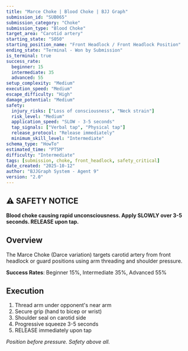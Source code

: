 ```yaml
---
title: "Marce Choke | Blood Choke | BJJ Graph"
submission_id: "SUB065"
submission_category: "Choke"
submission_type: "Blood Choke"
target_area: "Carotid artery"
starting_state: "S050"
starting_position_name: "Front Headlock / Front Headlock Position"
ending_state: "Terminal - Won by Submission"
is_terminal: true
success_rate:
  beginner: 15
  intermediate: 35
  advanced: 55
setup_complexity: "Medium"
execution_speed: "Medium"
escape_difficulty: "High"
damage_potential: "Medium"
safety:
  injury_risks: ["Loss of consciousness", "Neck strain"]
  risk_level: "Medium"
  application_speed: "SLOW - 3-5 seconds"
  tap_signals: ["Verbal tap", "Physical tap"]
  release_protocol: "Release immediately"
  minimum_skill_level: "Intermediate"
schema_type: "HowTo"
estimated_time: "PT5M"
difficulty: "Intermediate"
tags: [submission, choke, front_headlock, safety_critical]
date_created: "2025-10-12"
author: "BJJGraph System - Agent 9"
version: "2.0"
---
```


## ⚠️ SAFETY NOTICE
**Blood choke causing rapid unconsciousness. Apply SLOWLY over 3-5 seconds. RELEASE upon tap.**

## Overview
The Marce Choke (Darce variation) targets carotid artery from front headlock or guard positions using arm threading and shoulder pressure.

**Success Rates**: Beginner 15%, Intermediate 35%, Advanced 55%

## Execution
1. Thread arm under opponent's near arm
2. Secure grip (hand to bicep or wrist)
3. Shoulder seal on carotid side
4. Progressive squeeze 3-5 seconds
5. RELEASE immediately upon tap

*Position before pressure. Safety above all.*
